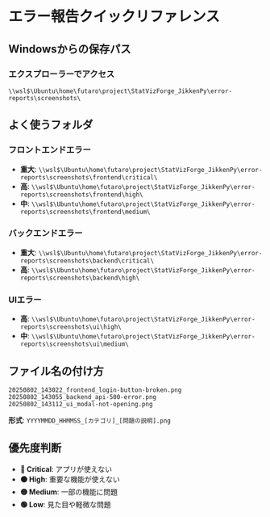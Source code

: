 # エラー報告クイックリファレンス

## Windowsからの保存パス

### エクスプローラーでアクセス
```
\\wsl$\Ubuntu\home\futaro\project\StatVizForge_JikkenPy\error-reports\screenshots\
```

## よく使うフォルダ

### フロントエンドエラー
- **重大**: `\\wsl$\Ubuntu\home\futaro\project\StatVizForge_JikkenPy\error-reports\screenshots\frontend\critical\`
- **高**: `\\wsl$\Ubuntu\home\futaro\project\StatVizForge_JikkenPy\error-reports\screenshots\frontend\high\`
- **中**: `\\wsl$\Ubuntu\home\futaro\project\StatVizForge_JikkenPy\error-reports\screenshots\frontend\medium\`

### バックエンドエラー  
- **重大**: `\\wsl$\Ubuntu\home\futaro\project\StatVizForge_JikkenPy\error-reports\screenshots\backend\critical\`
- **高**: `\\wsl$\Ubuntu\home\futaro\project\StatVizForge_JikkenPy\error-reports\screenshots\backend\high\`

### UIエラー
- **高**: `\\wsl$\Ubuntu\home\futaro\project\StatVizForge_JikkenPy\error-reports\screenshots\ui\high\`
- **中**: `\\wsl$\Ubuntu\home\futaro\project\StatVizForge_JikkenPy\error-reports\screenshots\ui\medium\`

## ファイル名の付け方

```
20250802_143022_frontend_login-button-broken.png
20250802_143055_backend_api-500-error.png
20250802_143112_ui_modal-not-opening.png
```

**形式**: `YYYYMMDD_HHMMSS_[カテゴリ]_[問題の説明].png`

## 優先度判断

- **🔴 Critical**: アプリが使えない
- **🟠 High**: 重要な機能が使えない  
- **🟡 Medium**: 一部の機能に問題
- **🟢 Low**: 見た目や軽微な問題